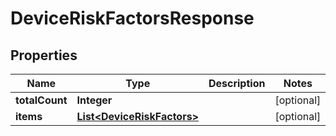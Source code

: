 

# DeviceRiskFactorsResponse


## Properties

| Name | Type | Description | Notes |
|------------ | ------------- | ------------- | -------------|
|**totalCount** | **Integer** |  |  [optional] |
|**items** | [**List&lt;DeviceRiskFactors&gt;**](DeviceRiskFactors.md) |  |  [optional] |



